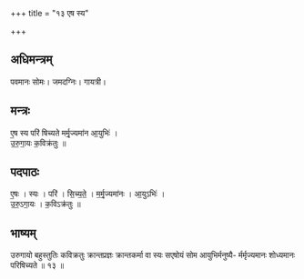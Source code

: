 +++
title = "१३ एष स्य"

+++
## अधिमन्त्रम्
पवमानः सोमः। जमदग्निः। गायत्री।

## मन्त्रः
ए॒ष स्य परि॑ षिच्यते मर्मृ॒ज्यमा॑न आ॒युभिः॑ ।  
उ॒रु॒गा॒यः क॒विक्र॑तुः ॥

## पदपाठः
ए॒षः । स्यः । परि॑ । सि॒च्य॒ते॒ । म॒र्मृ॒ज्यमा॑नः । आ॒युऽभिः॑ ।  
उ॒रु॒ऽगा॒यः । क॒विऽक्र॑तुः ॥

## भाष्यम्
उरुगायो बहुस्तुतिः कविक्रतुः क्रान्तप्रज्ञः क्रान्तकर्मा वा स्यः सएषोयं सोम आयुभिर्मनुष्यै- र्मर्मृज्यमानः शोध्यमानः परिषिच्यते ॥ १३ ॥